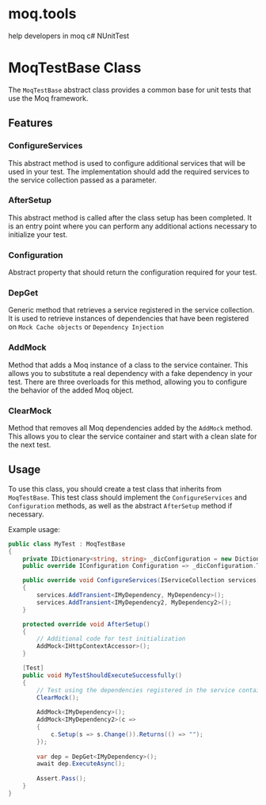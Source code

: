 # moq.tools
help developers in moq c# NUnitTest

# MoqTestBase Class

The `MoqTestBase` abstract class provides a common base for unit tests that use the Moq framework.

## Features

### ConfigureServices

This abstract method is used to configure additional services that will be used in your test. The implementation should add the required services to the service collection passed as a parameter.

### AfterSetup

This abstract method is called after the class setup has been completed. It is an entry point where you can perform any additional actions necessary to initialize your test.

### Configuration

Abstract property that should return the configuration required for your test.

### DepGet

Generic method that retrieves a service registered in the service collection. It is used to retrieve instances of dependencies that have been registered on `Mock Cache objects` or  `Dependency Injection`

### AddMock

Method that adds a Moq instance of a class to the service container. This allows you to substitute a real dependency with a fake dependency in your test. There are three overloads for this method, allowing you to configure the behavior of the added Moq object.

### ClearMock

Method that removes all Moq dependencies added by the `AddMock` method. This allows you to clear the service container and start with a clean slate for the next test.

## Usage

To use this class, you should create a test class that inherits from `MoqTestBase`. This test class should implement the `ConfigureServices` and `Configuration` methods, as well as the abstract `AfterSetup` method if necessary.

Example usage:

```csharp
public class MyTest : MoqTestBase
{
    private IDictionary<string, string> _dicConfiguration = new Dictionary<string, string>{ {"Key", "Value"} };
    public override IConfiguration Configuration => _dicConfiguration.ToConfiguration();

    public override void ConfigureServices(IServiceCollection services)
    {
        services.AddTransient<IMyDependency, MyDependency>();
        services.AddTransient<IMyDependency2, MyDependency2>();
    }

    protected override void AfterSetup()
    {
        // Additional code for test initialization
        AddMock<IHttpContextAccessor>();
    }

    [Test]
    public void MyTestShouldExecuteSuccessfully()
    {
        // Test using the dependencies registered in the service container
        ClearMock();
        
        AddMock<IMyDependency>();
        AddMock<IMyDependency2>(c =>
        {
            c.Setup(s => s.Change()).Returns(() => "");
        });
        
        var dep = DepGet<IMyDependency>();
        await dep.ExecuteAsync();
        
        Assert.Pass();
    }
}
```

